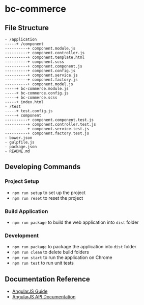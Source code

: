 # bc-commerce 

## File Structure

```
- /application
-----+ /component
----------+ component.module.js
----------+ component.controller.js
----------+ component.template.html
----------+ component.scss
----------+ component.component.js
----------+ component.config.js
----------+ component.service.js
----------+ component.factory.js
----------+ component.model.js
-----+ bc-commerce.module.js
-----+ bc-commerce.config.js
-----+ bc-commerce.scss
-----+ index.html
- /test
-----+ test.comfig.js
-----+ component
----------+ component.component.test.js
----------+ component.controller.test.js
----------+ component.service.test.js
----------+ component.factory.test.js
- bower.json
- gulpfile.js
- package.json
- README.md
```

## Developing Commands

### Project Setup

- `npm run setup` to set up the project
- `npm run reset` to reset the project

### Build Application

- `npm run package` to build the web application into `dist` folder

### Development

- `npm run package` to package the application into `dist` folder
- `npm run clean` to delete build folders
- `npm run start` to run the application on Chrome
- `npm run test` to run unit tests

## Documentation Reference

- [AngularJS Guide](https://docs.angularjs.org/guide)
- [AngularJS API Documentation](https://docs.angularjs.org/api)
